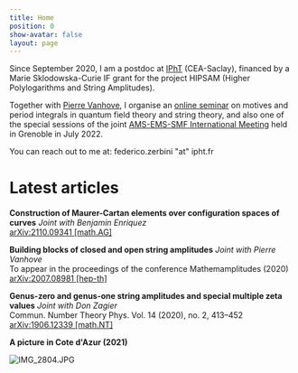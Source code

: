 ```yaml
---
title: Home
position: 0
show-avatar: false
layout: page
---
```


Since September 2020, I am a postdoc at [IPhT](https://www.ipht.fr/) (CEA-Saclay), financed by a Marie Sklodowska-Curie IF grant for the project HIPSAM (Higher Polylogarithms and String Amplitudes).

Together with [Pierre Vanhove](https://sites.google.com/site/vanhovepierre/pierre-vanhove--en), I organise an [online seminar](http://www.ihes.fr/\~vanhove/motivefeynman-online.html) on motives and period integrals in quantum field theory and string theory, and also one of the special sessions of the joint [AMS-EMS-SMF International Meeting](https://ams-ems-smf2022.inviteo.fr/en/welcome/4) held in Grenoble in July 2022.

You can reach out to me at: federico.zerbini "at" ipht.fr

# Latest articles

**Construction of Maurer-Cartan elements over configuration spaces of curves**
*Joint with Benjamin Enriquez*\
[arXiv:2110.09341 \[math.AG\]](https://arxiv.org/abs/2110.09341)

**Building blocks of closed and open string amplitudes**
*Joint with Pierre Vanhove*\
To appear in the proceedings of the conference Mathemamplitudes (2020)\
[arXiv:2007.08981 \[hep-th\]](https://arxiv.org/pdf/2007.08981.pdf)

**Genus-zero and genus-one string amplitudes and special multiple zeta values**
*Joint with Don Zagier*\
Commun. Number Theory Phys. Vol. 14 (2020), no. 2, 413–452\
[arXiv:1906.12339 \[math.NT\]](https://arxiv.org/pdf/1906.12339.pdf)

**A picture in Cote d'Azur (2021)**

![IMG_2804.JPG](/uploads/IMG_2804.JPG)